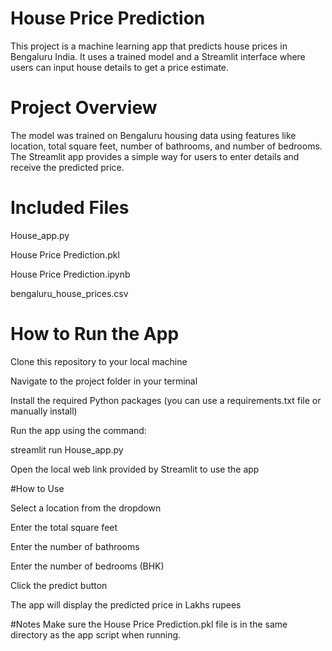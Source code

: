 # House Price Prediction
This project is a machine learning app that predicts house prices in Bengaluru India. It uses a trained model and a Streamlit interface where users can input house details to get a price estimate.

# Project Overview
The model was trained on Bengaluru housing data using features like location, total square feet, number of bathrooms, and number of bedrooms. The Streamlit app provides a simple way for users to enter details and receive the predicted price.

#   Included Files
House_app.py

House Price Prediction.pkl

House Price Prediction.ipynb

bengaluru_house_prices.csv

# How to Run the App
Clone this repository to your local machine

Navigate to the project folder in your terminal

Install the required Python packages (you can use a requirements.txt file or manually install)

Run the app using the command:

streamlit run House_app.py

Open the local web link provided by Streamlit to use the app

#How to Use

Select a location from the dropdown

Enter the total square feet

Enter the number of bathrooms

Enter the number of bedrooms (BHK)

Click the predict button

The app will display the predicted price in Lakhs rupees

#Notes
Make sure the House Price Prediction.pkl file is in the same directory as the app script when running.
